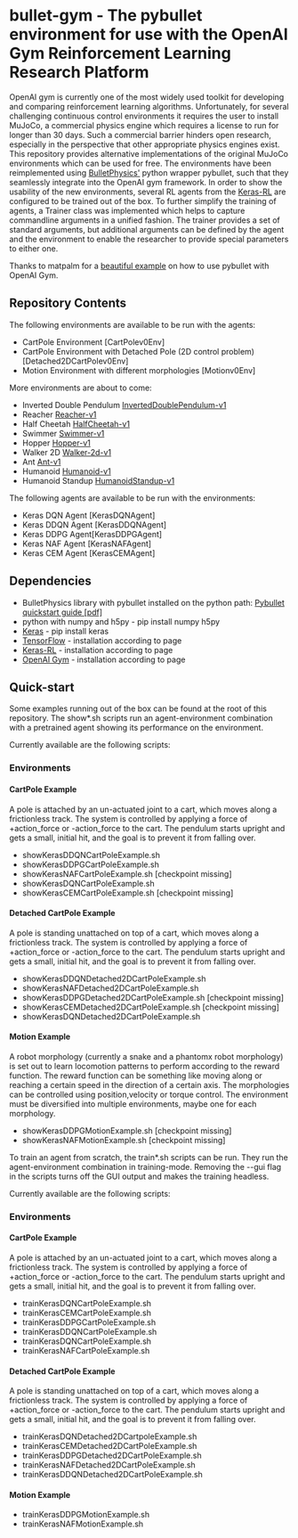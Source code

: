 # bullet-gym - The pybullet environment for use with the OpenAI Gym Reinforcement Learning Research Platform

OpenAI gym is currently one of the most widely used toolkit for developing and comparing reinforcement learning algorithms. Unfortunately, for several challenging continuous control environments it requires the user to install MuJoCo, a commercial physics engine which requires a license to run for longer than 30 days. Such a commercial barrier hinders open research, especially in the perspective that other appropriate physics engines exist. This repository provides alternative implementations of the original MuJoCo environments which can be used for free. The environments have been reimplemented using [BulletPhysics'](https://github.com/bulletphysics/bullet3) python wrapper pybullet, such that they seamlessly integrate into the OpenAI gym framework. In order to show the usability of the new environments, several RL agents from the [Keras-RL](https://github.com/matthiasplappert/keras-rl/wiki/Agent-Overview) are configured to be trained out of the box. To further simplify the training of agents, a Trainer class was implemented which helps to capture commandline arguments in a unified fashion. The trainer provides a set of standard arguments, but additional arguments can be defined by the agent and the environment to enable the researcher to provide special parameters to either one.

Thanks to matpalm for a [beautiful example](https://github.com/benelot/cartpoleplusplus) on how to use pybullet with OpenAI Gym.

## Repository Contents

The following environments are available to be run with the agents:
- CartPole Environment [CartPolev0Env]
- CartPole Environment with Detached Pole (2D control problem) [Detached2DCartPolev0Env]
- Motion Environment with different morphologies [Motionv0Env]

More environments are about to come:
- Inverted Double Pendulum [InvertedDoublePendulum-v1](https://gym.openai.com/envs/InvertedDoublePendulum-v1)
- Reacher [Reacher-v1](https://gym.openai.com/envs/Reacher-v1)
- Half Cheetah [HalfCheetah-v1](https://gym.openai.com/envs/HalfCheetah-v1)
- Swimmer [Swimmer-v1](https://gym.openai.com/envs/Swimmer-v1)
- Hopper [Hopper-v1](https://gym.openai.com/envs/Hopper-v1)
- Walker 2D [Walker-2d-v1](https://gym.openai.com/envs/Walker2d-v1)
- Ant [Ant-v1](https://gym.openai.com/envs/Ant-v1)
- Humanoid [Humanoid-v1](https://gym.openai.com/envs/Humanoid-v1)
- Humanoid Standup [HumanoidStandup-v1](https://gym.openai.com/envs/HumanoidStandup-v1)

The following agents are available to be run with the environments:
- Keras DQN Agent [KerasDQNAgent]
- Keras DDQN Agent [KerasDDQNAgent]
- Keras DDPG Agent[KerasDDPGAgent]
- Keras NAF Agent [KerasNAFAgent]
- Keras CEM Agent [KerasCEMAgent]

## Dependencies

- BulletPhysics library with pybullet installed on the python path: [Pybullet quickstart guide [pdf]](https://github.com/bulletphysics/bullet3/blob/master/docs/pybullet_quickstartguide.pdf)
- python with numpy and h5py - pip install numpy h5py
- [Keras](https://keras.io/) - pip install keras
- [TensorFlow](https://www.tensorflow.org/) - installation according to page
- [Keras-RL](https://github.com/matthiasplappert/keras-rl) - installation according to page
- [OpenAI Gym](https://github.com/openai/gym) - installation according to page

## Quick-start

Some examples running out of the box can be found at the root of this repository. The show*.sh scripts run an agent-environment combination with a pretrained agent showing its performance on the environment.

Currently available are the following scripts:

### Environments

#### CartPole Example
A pole is attached by an un-actuated joint to a cart, which moves along a frictionless track. The system is controlled by applying a force of +action_force or -action_force to the cart. The pendulum starts upright and gets a small, initial hit, and the goal is to prevent it from falling over. 
- showKerasDDQNCartPoleExample.sh 
- showKerasDDPGCartPoleExample.sh
- showKerasNAFCartPoleExample.sh [checkpoint missing]
- showKerasDQNCartPoleExample.sh
- showKerasCEMCartPoleExample.sh [checkpoint missing]

#### Detached CartPole Example
A pole is standing unattached on top of a cart, which moves along a frictionless track. The system is controlled by applying a force of +action_force or -action_force to the cart. The pendulum starts upright and gets a small, initial hit, and the goal is to prevent it from falling over.
- showKerasDDQNDetached2DCartPoleExample.sh
- showKerasNAFDetached2DCartPoleExample.sh
- showKerasDDPGDetached2DCartPoleExample.sh [checkpoint missing]
- showKerasCEMDetached2DCartPoleExample.sh [checkpoint missing]
- showKerasDQNDetached2DCartPoleExample.sh

#### Motion Example
A robot morphology (currently a snake and a phantomx robot morphology) is set out to learn locomotion patterns to perform according to the reward function. The reward function can be something like moving along or reaching a certain speed in the direction of a certain axis. The morphologies can be controlled using position,velocity or torque control. The environment must be diversified into multiple environments, maybe one for each morphology.
- showKerasDDPGMotionExample.sh [checkpoint missing]
- showKerasNAFMotionExample.sh [checkpoint missing]

To train an agent from scratch, the train*.sh scripts can be run. They run the agent-environment combination in training-mode. Removing the --gui flag in the scripts turns off the GUI output and makes the training headless.

Currently available are the following scripts:

### Environments

#### CartPole Example
A pole is attached by an un-actuated joint to a cart, which moves along a frictionless track. The system is controlled by applying a force of +action_force or -action_force to the cart. The pendulum starts upright and gets a small, initial hit, and the goal is to prevent it from falling over. 
- trainKerasDQNCartPoleExample.sh
- trainKerasCEMCartPoleExample.sh
- trainKerasDDPGCartPoleExample.sh
- trainKerasDDQNCartPoleExample.sh
- trainKerasDQNCartPoleExample.sh
- trainKerasNAFCartPoleExample.sh

#### Detached CartPole Example
A pole is standing unattached on top of a cart, which moves along a frictionless track. The system is controlled by applying a force of +action_force or -action_force to the cart. The pendulum starts upright and gets a small, initial hit, and the goal is to prevent it from falling over.
- trainKerasDQNDetached2DCartpoleExample.sh
- trainKerasCEMDetached2DCartPoleExample.sh
- trainKerasDDPGDetached2DCartPoleExample.sh
- trainKerasNAFDetached2DCartPoleExample.sh
- trainKerasDDQNDetached2DCartPoleExample.sh

#### Motion Example
- trainKerasDDPGMotionExample.sh
- trainKerasNAFMotionExample.sh

